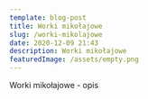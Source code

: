 ```yaml
---
template: blog-post
title: Worki mikołajowe
slug: /worki-mikolajowe
date: 2020-12-09 21:43
description: Worki mikołajowe
featuredImage: /assets/empty.png
---
```

Worki mikołajowe - opis